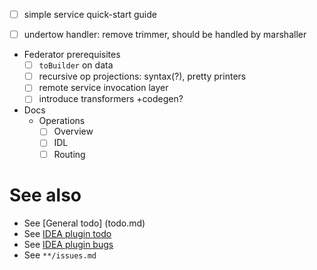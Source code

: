 - [ ] simple service quick-start guide

- [ ] undertow handler: remove trimmer, should be handled by marshaller

- Federator prerequisites
  - [ ] `toBuilder` on data
  - [ ] recursive op projections: syntax(?), pretty printers
  - [ ] remote service invocation layer
  - [ ] introduce transformers +codegen?

- Docs
  - Operations
    - [ ] Overview
    - [ ] IDL
    - [ ] Routing

# See also
- See [General todo] (todo.md)
- See [IDEA plugin todo](idea-plugin/todo.md)
- See [IDEA plugin bugs](idea-plugin/bugs.md)
- See `**/issues.md`
